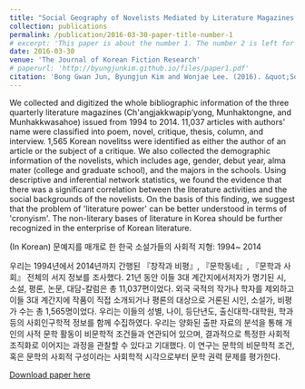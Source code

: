 ```yaml
---
title: "Social Geography of Novelists Mediated by Literature Magazines in Korea: 1994~2014"
collection: publications
permalink: /publication/2016-03-30-paper-title-number-1
# excerpt: 'This paper is about the number 1. The number 2 is left for future work.'
date: 2016-03-30
venue: 'The Journal of Korean Fiction Research'
# paperurl: 'http://byungjunkim.github.io/files/paper1.pdf'
citation: 'Bong Gwan Jun, Byungjun Kim and Wonjae Lee. (2016). &quot;Social Geography of Novelists Mediated by Literature Magazines in Korea: 1994~2014&quot; <i>The Journal of Korean Fiction Research</i>. 61.'
---
```

We collected and digitized the whole bibliographic information of the three quarterly literature magazines (Ch'angjakkwapip’yong, Munhaktongne, and Munhakkwasahoe) issued from 1994 to 2014. 11,037 articles with authors' name were classified into poem, novel, critique, thesis, column, and interview. 1,565 Korean novelitss were identified as either the author of an article or the subject of a critique. We also collected the demographic information of the novelists, which includes age, gender, debut year, alma mater (college and graduate school), and the majors in the schools. Using descriptive and inferential network statistics, we found the evidence that there was a significant correlation between the literature activities and the social backgrounds of the novelists. On the basis of this finding, we suggest that the problem of 'literature power' can be better understood in terms of 'cronyism'. The non-literary bases of literature in Korea should be further recognized in the enterprise of Korean literature.

(In Korean) 문예지를 매개로 한 한국 소설가들의 사회적 지형: 1994~ 2014

우리는 1994년에서 2014년까지 간행된 『창작과 비평』, 『문학동네』, 『문학과 사회』 전체의 서지 정보를 조사했다. 21년 동안 이들 3대 계간지에서저자가 명기된 시, 소설, 평론, 논문, 대담-칼럼은 총 11,037편이었다. 외국 국적의 작가나 학자를 제외하고 이들 3대 계간지에 작품이 직접 소개되거나 평론의 대상으로 거론된 시인, 소설가, 비평가 수는 총 1,565명이었다. 우리는 이들의 성별, 나이, 등단년도, 출신대학-대학원, 학과 등의 사회인구학적 정보를 함께 수집하였다. 우리는 양화된 출판 자료의 분석을 통해 개인의 사적 문학 활동이 비문학적 조건들과 연관되어 있으며, 결과적으로 특정한 사회적 조직화로 이어지는 과정을 관찰할 수 있다고 기대했다. 이 연구는 문학의 비문학적 조건, 혹은 문학의 사회적 구성이라는 사회학적 시각으로부터 문학 권력 문제를 평가한다.

[Download paper here](http://byungjunkim.github.io/files/paper1.pdf)
